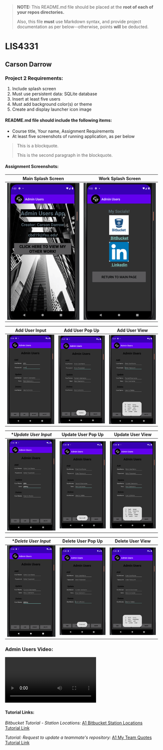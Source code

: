 > **NOTE:** This README.md file should be placed at the **root of each of your repos directories.**
>
>Also, this file **must** use Markdown syntax, and provide project documentation as per below--otherwise, points **will** be deducted.
>

# LIS4331

## Carson Darrow

### Project 2 Requirements:

1. Include splash screen 
2. Must use persistent data: SQLite database
3. Insert at least five users
4. Must add background color(s) or theme
6. Create and display launcher icon image

#### README.md file should include the following items:

* Course title, Your name, Assignment Requirements
* At least five screenshots of running application, as per below

> This is a blockquote.
> 
> This is the second paragraph in the blockquote.


#### Assignment Screenshots:

| **Main Splash Screen** | **Work Splash Screen** |
| -------------- | --------------|
| ![Main Splash Screen](img/mainSplash.png) | ![Work Splash Screen](img/workSplash.png) |


| **Add User Input** | **Add User Pop Up** | **Add User View** |
| -------------- | --------------| --------------| 
| ![Add User](img/addUserInput.png) | ![Add User](img/addUserPopUp.png) | ![Add User](img/addUserOutput.png)


| **Update User Input* | **Update User Pop Up** | **Update User View** |
| -------------- | --------------| --------------| 
| ![Update User](img/updateUserInput.png) | ![Update User](img/updateUserPopUp.png) | ![Update User](img/updateUserOutput.png)


| **Delete User Input* | **Delete User Pop Up** | **Delete User View** |
| -------------- | --------------| --------------| 
| ![Delete User](img/deleteUserInput.png) | ![Delete User](img/deleteUserPopUp.png) | ![Delete User](img/deleteUserOutput.png)

### Admin Users Video:

![Admin Users](img/adminUsers.mov)




#### Tutorial Links:

*Bitbucket Tutorial - Station Locations:*
[A1 Bitbucket Station Locations Tutorial Link](https://bitbucket.org/cbd19a/bitbucketstationlocations/ "Bitbucket Station Locations")

*Tutorial: Request to update a teammate's repository:*
[A1 My Team Quotes Tutorial Link](https://bitbucket.org/username/myteamquotes/ "My Team Quotes Tutorial")

